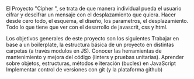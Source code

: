 El Proyecto "Cipher ", se trata de que manera individual pueda el usuario cifrar y descifrar un mensaje con el desplazamiento que quiera. Hacer desde cero todo, el esquema, el diseño, los parametros, el desplazamiento. Todo lo que tiene que ver con el desarrollo de javascrit, css y html.

Los objetivos generales de este proyecto son los siguientes
Trabajar en base a un boilerplate, la estructura básica de un proyecto en distintas carpetas (a través modulos en JS).
Conocer las herramientas de mantenimiento y mejora del código (linters y pruebas unitarias).
Aprender sobre objetos, estructuras, métodos e iteración (bucles) en JavaScript
Implementar control de versiones con git (y la plataforma github)
